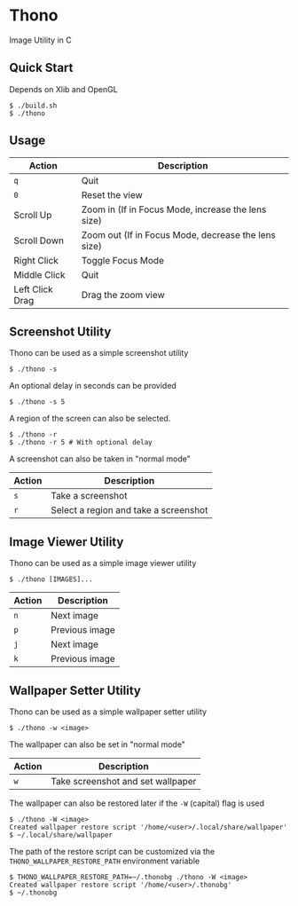 # Thono
Image Utility in C

## Quick Start
Depends on Xlib and OpenGL

```console
$ ./build.sh
$ ./thono
```

## Usage
| Action          | Description                                         |
| --------------- | --------------------------------------------------- |
| `q`             | Quit                                                |
| `0`             | Reset the view                                      |
| Scroll Up       | Zoom in (If in Focus Mode, increase the lens size)  |
| Scroll Down     | Zoom out (If in Focus Mode, decrease the lens size) |
| Right Click     | Toggle Focus Mode                                   |
| Middle Click    | Quit                                                |
| Left Click Drag | Drag the zoom view                                  |

## Screenshot Utility
Thono can be used as a simple screenshot utility

```console
$ ./thono -s
```

An optional delay in seconds can be provided

```console
$ ./thono -s 5
```

A region of the screen can also be selected.

```console
$ ./thono -r
$ ./thono -r 5 # With optional delay
```

A screenshot can also be taken in "normal mode"

| Action          | Description                                         |
| --------------- | --------------------------------------------------- |
| `s`             | Take a screenshot                                   |
| `r`             | Select a region and take a screenshot               |

## Image Viewer Utility
Thono can be used as a simple image viewer utility

```console
$ ./thono [IMAGES]...
```

| Action          | Description                                         |
| --------------- | --------------------------------------------------- |
| `n`             | Next image                                          |
| `p`             | Previous image                                      |
| `j`             | Next image                                          |
| `k`             | Previous image                                      |

## Wallpaper Setter Utility
Thono can be used as a simple wallpaper setter utility

```console
$ ./thono -w <image>
```

The wallpaper can also be set in "normal mode"

| Action          | Description                                         |
| --------------- | --------------------------------------------------- |
| `w`             | Take screenshot and set wallpaper                   |

The wallpaper can also be restored later if the `-W` (capital) flag is used

```console
$ ./thono -W <image>
Created wallpaper restore script '/home/<user>/.local/share/wallpaper'
$ ~/.local/share/wallpaper
```

The path of the restore script can be customized via the
`THONO_WALLPAPER_RESTORE_PATH` environment variable

```console
$ THONO_WALLPAPER_RESTORE_PATH=~/.thonobg ./thono -W <image>
Created wallpaper restore script '/home/<user>/.thonobg'
$ ~/.thonobg
```

